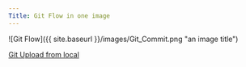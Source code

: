 ```yaml
---
Title: Git Flow in one image
---
```



![Git Flow]({{ site.baseurl }}/images/Git_Commit.png "an image title")

[Git Upload from local](https://cloud.tencent.com/developer/article/1504684)
